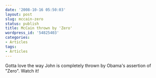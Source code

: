 ```yaml
---
date: '2008-10-16 05:50:03'
layout: post
slug: mccain-zero
status: publish
title: McCain thrown by 'Zero'
wordpress_id: '54825403'
categories:
- Articles
tags:
- Articles
---
```


Gotta love the way John is completely thrown by Obama's assertion of "Zero". Watch it!


